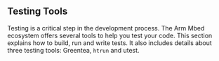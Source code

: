 ## Testing Tools

Testing is a critical step in the development process. The Arm Mbed ecosystem offers several tools to help you test your code. This section explains how to build, run and write tests. It also includes details about three testing tools: Greentea, `htrun` and utest.
